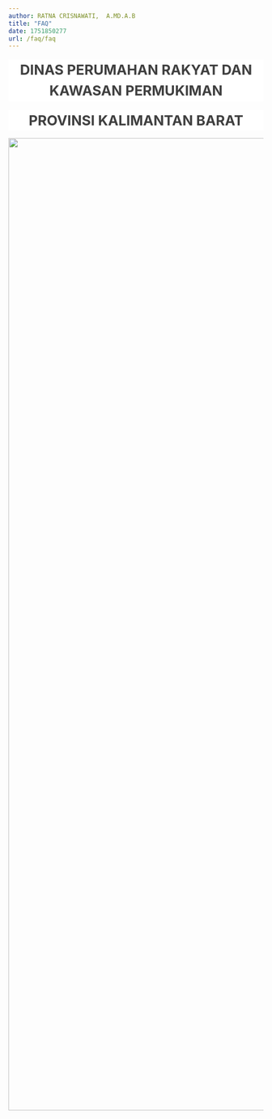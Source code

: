```yaml
---
author: RATNA CRISNAWATI,  A.MD.A.B
title: "FAQ"
date: 1751850277
url: /faq/faq
---
```


<h1 style="font-weight: 500; font-size: 27.432px; line-height: 1.5; margin: 18.288px 0px 13.716px; color: #404040; font-family: quote-cjk-patch, Inter, system-ui, -apple-system, BlinkMacSystemFont, 'Segoe UI', Roboto, 'Noto Sans', Ubuntu, Cantarell, 'Helvetica Neue', Oxygen, 'Open Sans', sans-serif; background-color: #ffffff; text-align: center;"><strong>DINAS PERUMAHAN RAKYAT DAN KAWASAN PERMUKIMAN</strong></h1>

<h1 style="font-weight: 500; font-size: 27.432px; line-height: 1.5; margin: 18.288px 0px 13.716px; color: #404040; font-family: quote-cjk-patch, Inter, system-ui, -apple-system, BlinkMacSystemFont, 'Segoe UI', Roboto, 'Noto Sans', Ubuntu, Cantarell, 'Helvetica Neue', Oxygen, 'Open Sans', sans-serif; background-color: #ffffff; text-align: center;"><strong>PROVINSI KALIMANTAN BARAT</strong></h1>

<p style="text-align: center;"><img src="/images/AYi769okG80ryyTmNtbJ.png" width="1080" height="1920" alt="" /></p>
